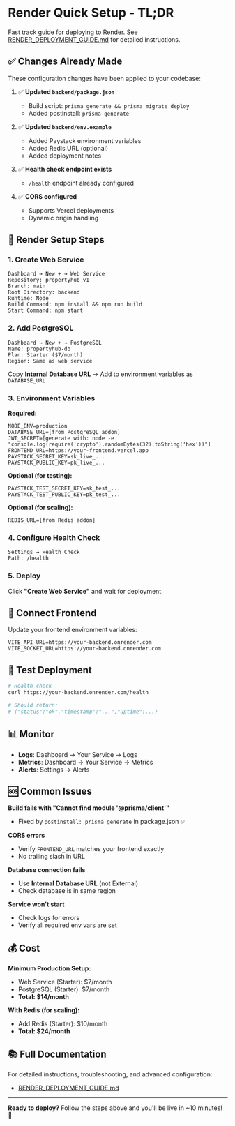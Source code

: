 # Render Quick Setup - TL;DR

Fast track guide for deploying to Render. See [RENDER_DEPLOYMENT_GUIDE.md](./RENDER_DEPLOYMENT_GUIDE.md) for detailed instructions.

## ✅ Changes Already Made

These configuration changes have been applied to your codebase:

1. ✅ **Updated `backend/package.json`**
   - Build script: `prisma generate && prisma migrate deploy`
   - Added postinstall: `prisma generate`

2. ✅ **Updated `backend/env.example`**
   - Added Paystack environment variables
   - Added Redis URL (optional)
   - Added deployment notes

3. ✅ **Health check endpoint exists**
   - `/health` endpoint already configured

4. ✅ **CORS configured**
   - Supports Vercel deployments
   - Dynamic origin handling

## 🚀 Render Setup Steps

### 1. Create Web Service

```
Dashboard → New + → Web Service
Repository: propertyhub_v1
Branch: main
Root Directory: backend
Runtime: Node
Build Command: npm install && npm run build
Start Command: npm start
```

### 2. Add PostgreSQL

```
Dashboard → New + → PostgreSQL
Name: propertyhub-db
Plan: Starter ($7/month)
Region: Same as web service
```

Copy **Internal Database URL** → Add to environment variables as `DATABASE_URL`

### 3. Environment Variables

**Required:**
```
NODE_ENV=production
DATABASE_URL=[from PostgreSQL addon]
JWT_SECRET=[generate with: node -e "console.log(require('crypto').randomBytes(32).toString('hex'))"]
FRONTEND_URL=https://your-frontend.vercel.app
PAYSTACK_SECRET_KEY=sk_live_...
PAYSTACK_PUBLIC_KEY=pk_live_...
```

**Optional (for testing):**
```
PAYSTACK_TEST_SECRET_KEY=sk_test_...
PAYSTACK_TEST_PUBLIC_KEY=pk_test_...
```

**Optional (for scaling):**
```
REDIS_URL=[from Redis addon]
```

### 4. Configure Health Check

```
Settings → Health Check
Path: /health
```

### 5. Deploy

Click **"Create Web Service"** and wait for deployment.

## 🔗 Connect Frontend

Update your frontend environment variables:

```env
VITE_API_URL=https://your-backend.onrender.com
VITE_SOCKET_URL=https://your-backend.onrender.com
```

## 🧪 Test Deployment

```bash
# Health check
curl https://your-backend.onrender.com/health

# Should return:
# {"status":"ok","timestamp":"...","uptime":...}
```

## 📊 Monitor

- **Logs**: Dashboard → Your Service → Logs
- **Metrics**: Dashboard → Your Service → Metrics
- **Alerts**: Settings → Alerts

## 🆘 Common Issues

**Build fails with "Cannot find module '@prisma/client'"**
- Fixed by `postinstall: prisma generate` in package.json ✅

**CORS errors**
- Verify `FRONTEND_URL` matches your frontend exactly
- No trailing slash in URL

**Database connection fails**
- Use **Internal Database URL** (not External)
- Check database is in same region

**Service won't start**
- Check logs for errors
- Verify all required env vars are set

## 💰 Cost

**Minimum Production Setup:**
- Web Service (Starter): $7/month
- PostgreSQL (Starter): $7/month
- **Total: $14/month**

**With Redis (for scaling):**
- Add Redis (Starter): $10/month
- **Total: $24/month**

## 📚 Full Documentation

For detailed instructions, troubleshooting, and advanced configuration:
- [RENDER_DEPLOYMENT_GUIDE.md](./RENDER_DEPLOYMENT_GUIDE.md)

---

**Ready to deploy?** Follow the steps above and you'll be live in ~10 minutes! 🚀

